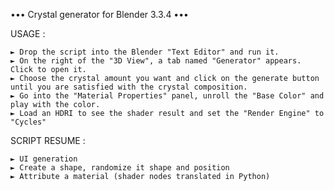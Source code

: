 ••• Crystal generator for Blender 3.3.4 •••

USAGE : 

	► Drop the script into the Blender "Text Editor" and run it.
	► On the right of the "3D View", a tab named "Generator" appears. Click to open it.
	► Choose the crystal amount you want and click on the generate button until you are satisfied with the crystal composition.
	► Go into the "Material Properties" panel, unroll the "Base Color" and play with the color.
	► Load an HDRI to see the shader result and set the "Render Engine" to "Cycles"


SCRIPT RESUME :

	► UI generation
	► Create a shape, randomize it shape and position
	► Attribute a material (shader nodes translated in Python)
